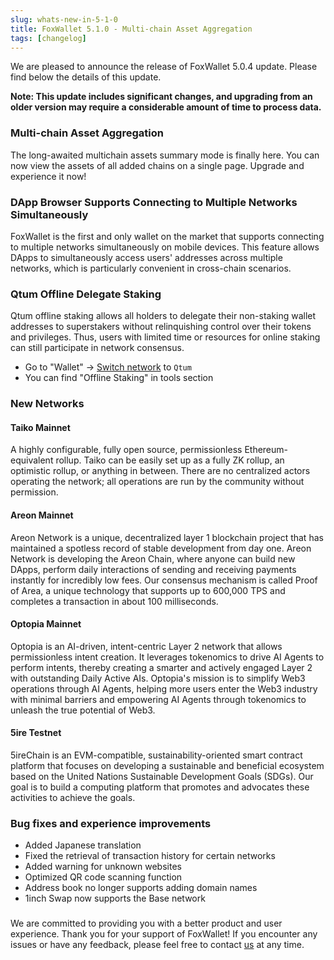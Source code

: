 ```yaml
---
slug: whats-new-in-5-1-0
title: FoxWallet 5.1.0 - Multi-chain Asset Aggregation
tags: [changelog]
---
```


We are pleased to announce the release of FoxWallet 5.0.4 update. Please find below the details of this update.

**Note: This update includes significant changes, and upgrading from an older version may require a considerable amount of time to process data.**
<!--truncate-->

### Multi-chain Asset Aggregation
The long-awaited multichain assets summary mode is finally here. You can now view the assets of all added chains on a single page. Upgrade and experience it now!

### DApp Browser Supports Connecting to Multiple Networks Simultaneously
FoxWallet is the first and only wallet on the market that supports connecting to multiple networks simultaneously on mobile devices. This feature allows DApps to simultaneously access users' addresses across multiple networks, which is particularly convenient in cross-chain scenarios.

### Qtum Offline Delegate Staking
Qtum offline staking allows all holders to delegate their non-staking wallet addresses to superstakers without relinquishing control over their tokens and privileges. Thus, users with limited time or resources for online staking can still participate in network consensus.  


- Go to "Wallet" -> [Switch network](https://hc.foxwallet.com/docs/basic/manage-funds#switch-networks) to `Qtum`
- You can find "Offline Staking" in tools section

### New Networks

#### Taiko Mainnet
A highly configurable, fully open source, permissionless Ethereum-equivalent rollup. Taiko can be easily set up as a fully ZK rollup, an optimistic rollup, or anything in between. There are no centralized actors operating the network; all operations are run by the community without permission.

#### Areon Mainnet
Areon Network is a unique, decentralized layer 1 blockchain project that has maintained a spotless record of stable development from day one. Areon Network is developing the Areon Chain, where anyone can build new DApps, perform daily interactions of sending and receiving payments instantly for incredibly low fees. Our consensus mechanism is called Proof of Area, a unique technology that supports up to 600,000 TPS and completes a transaction in about 100 milliseconds.

#### Optopia Mainnet
Optopia is an AI-driven, intent-centric Layer 2 network that allows permissionless intent creation. It leverages tokenomics to drive AI Agents to perform intents, thereby creating a smarter and actively engaged Layer 2 with outstanding Daily Active AIs. Optopia's mission is to simplify Web3 operations through AI Agents, helping more users enter the Web3 industry with minimal barriers and empowering AI Agents through tokenomics to unleash the true potential of Web3.

#### 5ire Testnet
5ireChain is an EVM-compatible, sustainability-oriented smart contract platform that focuses on developing a sustainable and beneficial ecosystem based on the United Nations Sustainable Development Goals (SDGs). Our goal is to build a computing platform that promotes and advocates these activities to achieve the goals.

### Bug fixes and experience improvements
- Added Japanese translation
- Fixed the retrieval of transaction history for certain networks
- Added warning for unknown websites
- Optimized QR code scanning function
- Address book no longer supports adding domain names
- 1inch Swap now supports the Base network

### 
We are committed to providing you with a better product and user experience. Thank you for your support of FoxWallet! If you encounter any issues or have any feedback, please feel free to contact [us](mailto:contact@foxwallet.com) at any time.
